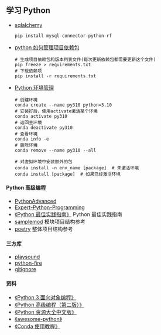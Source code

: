 ## 学习 Python

- [sqlalchemy](https://www.liaoxuefeng.com/wiki/001374738125095c955c1e6d8bb493182103fac9270762a000/0014021031294178f993c85204e4d1b81ab032070641ce5000)

  ```shell
  pip install mysql-connector-python-rf
  ```

- [python 如何管理项目依赖包](https://www.jianshu.com/p/31c8349e5c9d)

  ```
  # 生成项目依赖包和版本列表文件(每次更新依赖包都需要更新这个文件)
  pip freeze > requirements.txt
  # 下载依赖项
  pip install -r requirements.txt
  ```

- [Python 环境管理](./Python版本管理.md)

  ```shell
  # 创建环境
  conda create --name py310 python=3.10
  # 安装好后，使用activate激活某个环境
  conda activate py310
  # 返回主环境
  conda deactivate py310
  # 查看环境
  conda info -e
  # 删除环境
  conda remove --name py310 --all

  # 对虚拟环境中安装额外的包
  conda install -n env_name [package]  # 未激活环境
  conda install [package]  # 如果已经激活环境
  ```

#### Python 高级编程

- [PythonAdvanced](https://github.com/feixiao/PythonAdvanced)
- [Expert-Python-Programming](https://github.com/feixiao/Expert-Python-Programming-Third-Edition)
- [《Python 最佳实践指南》](https://github.com/prodesire/python-guide-cn) Python 最佳实践指南
- [samplemod](https://github.com/navdeep-G/samplemod) 模块项目结构参考
- [poetry](https://github.com/python-poetry/poetry) 整体项目结构参考
#### 三方库

- [playsound](https://github.com/TaylorSMarks/playsound)
- [python-fire](https://github.com/google/python-fire/)
- [gitignore](https://github.com/github/gitignore)

#### 资料

- [《Python 3 面向对象编程》](https://book.douban.com/subject/26468916/)
- [《Python 高级编程（第二版）》](https://book.douban.com/subject/27133480/)
- [《Python 资源大全中文版》](https://github.com/jobbole/awesome-python-cn)
- [《awesome-python》](https://awesome-python.com/)
- [《Conda 使用教程》](https://zhuanlan.zhihu.com/p/483716942)
